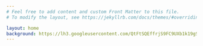 ```yaml
---
# Feel free to add content and custom Front Matter to this file.
# To modify the layout, see https://jekyllrb.com/docs/themes/#overriding-theme-defaults

layout: home
background: https://lh3.googleusercontent.com/QtFtSQEffrjS9FC9UXb1k19gSp959Nl63W-uJZBXQVa7bclKbBDRMDbUdyYN_LCeB4KIlMM4cbJa3sKNjCIJSGS6HnqhyszBc1vzQQOPumvC1jsuSHGQtfu3vN_HjvQTxXge3tp8_Q
---
```

